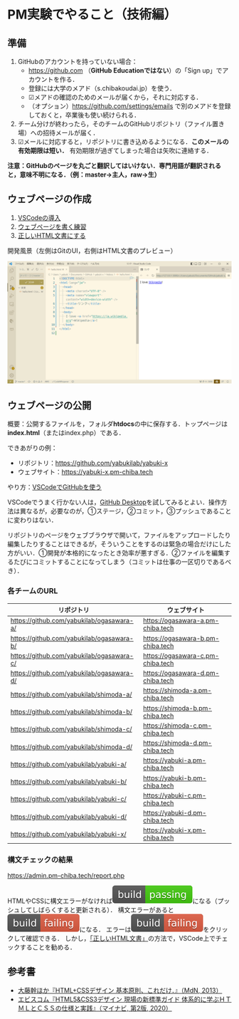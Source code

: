 # PM実験でやること（技術編）

## 準備

1. GitHubのアカウントを持っていない場合：
    - https://github.com （**GitHub Educationではない**）の「Sign up」でアカウントを作る．
    - 登録には大学のメアド（s.chibakoudai.jp）を使う．
    - ☑メアドの確認のためのメールが届くから，それに対応する．
    - （オプション）https://github.com/settings/emails で別のメアドを登録しておくと，卒業後も使い続けられる．
1. チーム分けが終わったら，そのチームのGitHubリポジトリ（ファイル置き場）への招待メールが届く．
1. ☑メールに対応すると，リポジトリに書き込めるようになる．**このメールの有効期限は短い．** 有効期限が過ぎてしまった場合は矢吹に連絡する．

**注意：GitHubのページを丸ごと翻訳してはいけない．専門用語が翻訳されると，意味不明になる．（例：master→主人，raw→生）**

## ウェブページの作成

1. [VSCodeの導入](vscode.md)
1. [ウェブページを書く練習](html.md)
1. [正しいHTML文書にする](validation.md)

開発風景（左側はGitのUI，右側はHTML文書のプレビュー）

![開発風景](img/vscode.png)

## ウェブページの公開

概要：公開するファイルを，フォルダ**htdocs**の中に保存する．トップページは**index.html**（またはindex.php）である．

できあがりの例：

- リポジトリ：https://github.com/yabukilab/yabuki-x
- ウェブサイト：https://yabuki-x.pm-chiba.tech

やり方：[VSCodeでGitHubを使う](git.md)

VSCodeでうまく行かない人は，[GitHub Desktop](https://desktop.github.com)を試してみるとよい．操作方法は異なるが，必要なのが，①ステージ，②コミット，③プッシュであることに変わりはない．

リポジトリのページをウェブブラウザで開いて，ファイルをアップロードしたり編集したりすることはできるが，そういうことをするのは緊急の場合だけにした方がいい．①開発が本格的になったとき効率が悪すぎる．②ファイルを編集するたびにコミットすることになってしまう（コミットは仕事の一区切りであるべき）．

### 各チームのURL

リポジトリ|ウェブサイト
--|--
https://github.com/yabukilab/ogasawara-a/|https://ogasawara-a.pm-chiba.tech
https://github.com/yabukilab/ogasawara-b/|https://ogasawara-b.pm-chiba.tech
https://github.com/yabukilab/ogasawara-c/|https://ogasawara-c.pm-chiba.tech
https://github.com/yabukilab/ogasawara-d/|https://ogasawara-d.pm-chiba.tech
https://github.com/yabukilab/shimoda-a/|https://shimoda-a.pm-chiba.tech
https://github.com/yabukilab/shimoda-b/|https://shimoda-b.pm-chiba.tech
https://github.com/yabukilab/shimoda-c/|https://shimoda-c.pm-chiba.tech
https://github.com/yabukilab/shimoda-d/|https://shimoda-d.pm-chiba.tech
https://github.com/yabukilab/yabuki-a/|https://yabuki-a.pm-chiba.tech
https://github.com/yabukilab/yabuki-b/|https://yabuki-b.pm-chiba.tech
https://github.com/yabukilab/yabuki-c/|https://yabuki-c.pm-chiba.tech
https://github.com/yabukilab/yabuki-d/|https://yabuki-d.pm-chiba.tech
https://github.com/yabukilab/yabuki-x/|https://yabuki-x.pm-chiba.tech

### 構文チェックの結果

https://admin.pm-chiba.tech/report.php

HTMLやCSSに構文エラーがなければ![passing（緑色）](img/passing.svg)になる（プッシュしてしばらくすると更新される）．
構文エラーがあると![failing（赤）](img/failing.svg)になる．
エラーは![failing（赤）](img/failing.svg)をクリックして確認できる．
しかし，[「正しいHTML文書」](validation.md)の方法で，VSCode上でチェックすることを勧める．

## 参考書

- [大藤幹ほか『HTML+CSSデザイン 基本原則、これだけ．』（MdN, 2013）](https://calil.jp/book/4844363581)
- [エビスコム『HTML5&CSS3デザイン 現場の新標準ガイド 体系的に学ぶＨＴＭＬとＣＳＳの仕様と実践』（マイナビ, 第2版, 2020）](https://calil.jp/book/4839974594)
